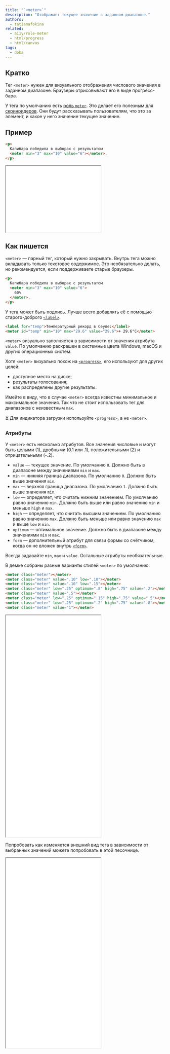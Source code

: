 ```yaml
---
title: "`<meter>`"
description: "Отображает текущее значение в заданном диапазоне."
authors:
  - tatianafokina
related:
  - a11y/role-meter
  - html/progress
  - html/canvas
tags:
  - doka
---
```


## Кратко

Тег `<meter>` нужен для визуального отображения числового значения в заданном диапазоне. Браузеры отрисовывают его в виде прогресс-бара.

У тега по умолчанию есть [роль `meter`](/a11y/role-meter/). Это делает его полезным для [скринридеров](/a11y/screenreaders/). Они будут рассказывать пользователям, что это за элемент, и какое у него значение текущее значение.

## Пример

```html
<p>
  Капибара победила в выборах с результатом
  <meter min="3" max="10" value="6"></meter>.
</p>
```

<iframe title="Базовый пример с meter" src="demos/basic/" height="210"></iframe>

## Как пишется

`<meter>` — парный тег, который нужно закрывать. Внутрь тега можно вкладывать только текстовое содержимое. Это необязательно делать, но рекомендуется, если поддерживаете старые браузеры.

```html
<p>
  Капибара победила в выборах с результатом
  <meter min="3" max="10" value="6">
    60%
  </meter>.
</p>
```

У тега может быть подпись. Лучше всего добавлять её с помощью старого-доброго [`<label>`](/html/label/). 

```html
<label for="temp">Температурный рекорд в Сеуле:</label>
<meter id="temp" min="10" max="29.6" value="29.6">+ 29.6°С</meter>
```

`<meter>` визуально заполняется в зависимости от значения атрибута `value`. По умолчанию раскрашен в системные цвета Windows, macOS и других операционных систем.

Хотя `<meter>` визуально похож на [`<progress>`](/html/progress/), его используют для других целей:

- доступное место на диске;
- результаты голосования;
- как распределены другие результаты.

Имейте в виду, что в случае `<meter>` всегда известны минимальное и максимальное значения. Так что не стоит использовать тег для диапазонов с неизвестным `max`.

<aside>

⏳ Для индикатора загрузки используйте `<progress>`, а не `<meter>`.

</aside>

### Атрибуты

У `<meter>` есть несколько атрибутов. Все значения числовые и могут быть целыми (1), дробными (0.1 или .1), положительными (2) и отрицательными (-.2).

- `value` — текущее значение. По умолчанию `0`.  Должно быть в диапазоне между значениями `min` и `max`.
- `min` — нижняя граница диапазона. По умолчанию `0`. Должно быть выше значения `min`.
- `max` — верхняя граница диапазона. По умолчанию `1`. Должно быть выше значения `min`.
- `low` — определяет, что считать нижним значением. По умолчанию равно значению `min`. Должно быть выше или равно значению `min` и меньше `high` и `max`.
- `high` — определяет, что считать высшим значением. По умолчанию равно значению `max`. Должно быть меньше или равно значению `max` и выше `low` и `min`.
- `optimum` — оптимальное значение. Должно быть в диапазоне между значениями `min` и `max`.
- `form` — дополнительный атрибут для связи формы со счётчиком, когда он не вложен внутрь [`<form>`](/html/form/).

Всегда задавайте `min`, `max` и `value`. Остальные атрибуты необязательные.

В демке собраны разные варианты стилей `<meter>` по умолчанию.

```html
<meter class="meter"></meter>
<meter class="meter" value=".10" low=".10"></meter>
<meter class="meter" value=".10" low=".15"></meter>
<meter class="meter" low=".25" optimum=".8" high=".75" value=".2"></meter>
<meter class="meter" value=".5"></meter>
<meter class="meter" low=".25" optimum=".15" high=".75" value=".5"></meter>
<meter class="meter" low=".25" optimum=".2" high=".75" value=".8"></meter>
<meter class="meter" value="1"></meter>
```

<iframe title="Базовый пример с meter" src="demos/default-styles/" height="700"></iframe>

Попробовать как изменяется внешний вид тега в зависимости от выбранных значений можете попробовать в этой песочнице.

<iframe title="Варианты значения атрибутов тега meter" src="demos/meter-values-sandbox/" height="600"></iframe>
